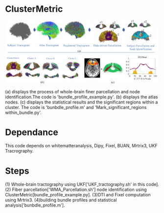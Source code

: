 #  ClusterMetric
![image](https://github.com/A203-IPIS/ClusterMetric/blob/main/bundle%20profile.png)

(a) displays the process of whole-brain finer parcellation and node identification.The code is 'bundle_profile_example.py'.
(b) displays the atlas nodes. (c) displays the statistical results and the significant regions within  a cluster. The code is 'bunbdle_profile.m'  and 'Mark_significant_regions within_bundle.py'. 

#  Dependance 
This code depends on whitematteranalysis, Dipy, Fixel, BUAN, Mrtrix3, UKF Tracrography.

#  Steps 
 (1) Whole-brain tractography using UKF['UKF_tractography.sh' in this code].
 (2) Fiber parcellation['WMA_Parcellation.sh'] node identification using ClusterMetric[bundle_profile_example.py].
 (3)DTI and Fixel computation using Mrtrix3.
 (4)building bundle profiles and statistical analysis['bunbdle_profile.m'].
 
